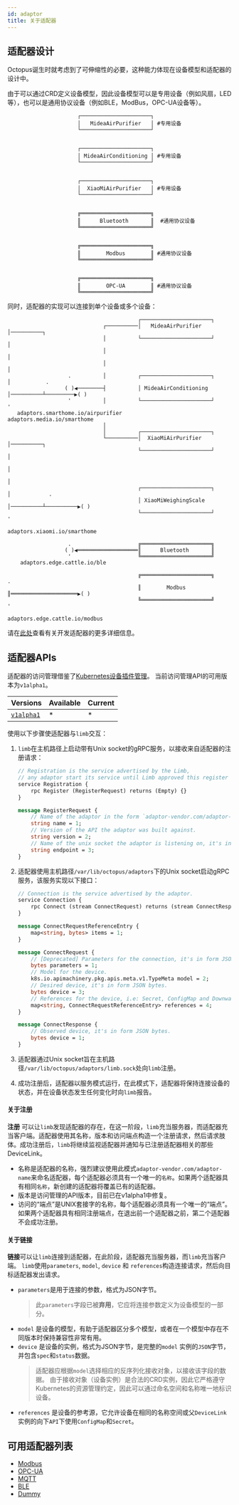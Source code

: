 ```yaml
---
id: adaptor
title: 关于适配器
---
```


## 适配器设计

Octopus诞生时就考虑到了可伸缩性的必要，这种能力体现在设备模型和适配器的设计中。

由于可以通过CRD定义设备模型，因此设备模型可以是专用设备（例如风扇，LED等），也可以是通用协议设备（例如BLE，ModBus，OPC-UA设备等）。

```text
                      ┌──────────────────────┐
                      │   MideaAirPurifier   │ #专用设备
                      └──────────────────────┘
                                                     
                                                     
                      ┌──────────────────────┐
                      │ MideaAirConditioning │ #专用设备
                      └──────────────────────┘
                                             
                                             
                      ┌──────────────────────┐
                      │  XiaoMiAirPurifier   │ #专用设备
                      └──────────────────────┘
                                             

                      ╔══════════════════════╗
                      ║      Bluetooth       ║  #通用协议设备
                      ╚══════════════════════╝

                                             
                      ╔══════════════════════╗
                      ║        Modbus        ║ #通用协议设备
                      ╚══════════════════════╝

                                             
                      ╔══════════════════════╗
                      ║        OPC-UA        ║ #通用协议设备
                      ╚══════════════════════╝
```

同时，适配器的实现可以连接到单个设备或多个设备：

```text
                                         ┌──────────────────────┐                                           
                              ┌──────────│   MideaAirPurifier   │──────────┐                                
                              │          └──────────────────────┘          │                                
                              │                                            │                                
                              │                                            │                                
                   .          │          ┌──────────────────────┐          │           .                    
                  ( )◀────────┤          │ MideaAirConditioning │──────────┴─────────▶( )                   
                   '          │          └──────────────────────┘                      '                    
   adaptors.smarthome.io/airpurifier                                      adaptors.media.io/smarthome       
                              │                                                                             
                              │          ┌──────────────────────┐                                           
                              └──────────│  XiaoMiAirPurifier   │──────────┐                                
                                         └──────────────────────┘          │                                
                                                                           │                                
                                                                           │                                
                                         ┌──────────────────────┐          │            .                   
                                         │ XiaoMiWeighingScale  │──────────┴──────────▶( )                  
                                         └──────────────────────┘                       '                   
                                                                          adaptors.xiaomi.io/smarthome      
                                                                                                            
                   .                     ╔══════════════════════╗                                           
                  ( )◀═══════════════════║      Bluetooth       ║                                           
                   '                     ╚══════════════════════╝                                           
    adaptors.edge.cattle.io/ble                                                                       
                                                                                                            
                                         ╔══════════════════════╗                       .                   
                                         ║        Modbus        ║═════════════════════▶( )                  
                                         ╚══════════════════════╝                       '                   
                                                                         adaptors.edge.cattle.io/modbus     
```

请在[此处](../develop.md)查看有关开发适配器的更多详细信息。

## 适配器APIs

适配器的访问管理借鉴了[Kubernetes设备插件管理](https://kubernetes.io/docs/concepts/extend-kubernetes/compute-storage-net/device-plugins/)。 当前访问管理API的可用版本为`v1alpha1`。

|  Versions | Available | Current |
|:---|:---|:---|
|  [`v1alpha1`](./design_of_adaptor.md) | * | * |

使用以下步骤使适配器与`limb`交互：

1. `limb`在主机路径上启动带有Unix socket的gRPC服务，以接收来自适配器的注册请求：
    ```proto
    // Registration is the service advertised by the Limb,
    // any adaptor start its service until Limb approved this register request.
    service Registration {
        rpc Register (RegisterRequest) returns (Empty) {}
    }
    
    message RegisterRequest {
        // Name of the adaptor in the form `adaptor-vendor.com/adaptor-name`.
        string name = 1;
        // Version of the API the adaptor was built against.
        string version = 2;
        // Name of the unix socket the adaptor is listening on, it's in the form `*.sock`.
        string endpoint = 3;
    }
    ```
1. 适配器使用主机路径`/var/lib/octopus/adaptors`下的Unix socket启动gRPC服务，该服务实现以下接口：
    ```proto
    // Connection is the service advertised by the adaptor.
    service Connection {
        rpc Connect (stream ConnectRequest) returns (stream ConnectResponse) {}
    }
    
    message ConnectRequestReferenceEntry {
        map<string, bytes> items = 1;
    }
    
    message ConnectRequest {
        // [Deprecated] Parameters for the connection, it's in form JSON bytes.
        bytes parameters = 1;
        // Model for the device.
        k8s.io.apimachinery.pkg.apis.meta.v1.TypeMeta model = 2;
        // Desired device, it's in form JSON bytes.
        bytes device = 3;
        // References for the device, i.e: Secret, ConfigMap and Downward API.
        map<string, ConnectRequestReferenceEntry> references = 4;
    }
    
    message ConnectResponse {
        // Observed device, it's in form JSON bytes.
        bytes device = 1;
    }
    ```

1. 适配器通过Unix socket旨在主机路径`/var/lib/octopus/adaptors/limb.sock`处向`limb`注册。
1. 成功注册后，适配器以服务模式运行，在此模式下，适配器将保持连接设备的状态，并在设备状态发生任何变化时向`limb`报告。

#### 关于注册

**注册** 可以让`limb`发现适配器的存在，在这一阶段，`limb`充当服务器，而适配器充当客户端。适配器使用其名称，版本和访问端点构造一个注册请求，然后请求肢体。成功注册后，`limb`将继续监视适配器并通知与已注册适配器相关的那些DeviceLink。

- 名称是适配器的名称，强烈建议使用此模式`adaptor-vendor.com/adaptor-name`来命名适配器，每个适配器必须具有一个唯一的`名称`。如果两个适配器具有相同`名称`，新创建的适配器将覆盖已有的适配器。
- 版本是访问管理的API版本，目前已在v1alpha1中修复。
- 访问的“端点”是UNIX套接字的名称，每个适配器必须具有一个唯一的“端点”。如果两个适配器具有相同注册端点，在退出前一个适配器之前，第二个适配器不会成功注册。

#### 关于链接

**链接**可以让`limb`连接到适配器，在此阶段，适配器充当服务器，而`limb`充当客户端。 `limb`使用`parameters`, `model`, `device` 和 `references`构造连接请求，然后向目标适配器发出请求。

- `parameters`是用于连接的参数，格式为JSON字节。
    > 此`parameters`字段已被**弃用**，它应将连接参数定义为设备模型的一部分。
- `model` 是设备的模型，有助于适配器区分多个模型，或者在一个模型中存在不同版本时保持兼容性非常有用。
- `device` 是设备的实例，格式为JSON字节，是完整的`model` 实例的`JSON`字节，并包含`spec`和`status`数据。
    > 适配器应根据`model`选择相应的反序列化接收对象，以接收该字段的数据。
    > 由于接收对象（设备实例）是合法的CRD实例，因此它严格遵守Kubernetes的资源管理约定，因此可以通过命名空间和名称唯一地标识设备。
- `references` 是设备的参考源，它允许设备在相同的名称空间或父`DeviceLink`实例的向下`API`下使用`ConfigMap`和`Secret`。

## 可用适配器列表

- [Modbus](./modbus)
- [OPC-UA](./opc-ua)
- [MQTT](./mqtt)
- [BLE](./ble)
- [Dummy](./dummy)
